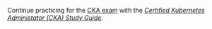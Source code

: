 Continue practicing for the [CKA exam](https://www.cncf.io/certification/cka/) with the *[Certified Kubernetes Administator (CKA) Study Guide](https://learning.oreilly.com/library/view/certified-kubernetes-administrator/9781098107215/)*.